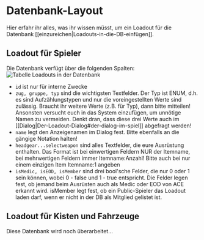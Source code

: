 # Datenbank-Layout
Hier erfahr ihr alles, was ihr wissen müsst, um ein Loadout für die Datenbank [[einzureichen|Loadouts-in-die-DB-einfügen]].

## Loadout für Spieler
Die Datenbank verfügt über die folgenden Spalten:
![Tabelle Loadouts in der Datenbank](http://www11.pic-upload.de/02.09.15/6dw94rxag934.png)

* `id` ist nur für interne Zwecke
* `zug, gruppe, typ` sind die wichtigsten Textfelder. Der Typ ist ENUM, d.h. es sind Aufzählungstypen und nur die voreingestellten Werte sind zulässig. Braucht ihr weitere Werte (z.B. für Typ), dann bitte mitteilen! Ansonsten versucht euch in das System einzufügen, um unnötige Namen zu vermeiden. Denkt dran, dass diese drei Werte auch im [[Dialog|Der-Loadout-Dialog#der-dialog-im-spiel]] abgefragt werden!
* `name` legt den Anzeigenamen im Dialog fest. Bitte ebenfalls an die gängige Notation halten!
* `headgear...selectweapon` sind alles Textfelder, die eure Ausrüstung enthalten. Das Format ist bei einwertigen Feldern NUR der Itemname, bei mehrwertigen Feldern immer Itemname:Anzahl! Bitte auch bei nur einem einzigen Item Itemname:1 angeben
* `isMedic, isEOD, isMember` sind drei bool'sche Felder, die nur 0 oder 1 sein können, wobei 0 - false und 1 - true entspricht. Die Felder legen fest, ob jemand beim Ausrüsten auch als Medic oder EOD von ACE erkannt wird. isMember legt fest, ob ein Public-Spieler das Loadout laden darf, wenn er nicht in der DB als Mitglied gelistet ist.

## Loadout für Kisten und Fahrzeuge
Diese Datenbank wird noch überarbeitet...